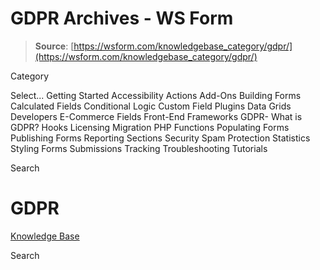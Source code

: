 # GDPR Archives - WS Form

> **Source**: [https://wsform.com/knowledgebase_category/gdpr/](https://wsform.com/knowledgebase_category/gdpr/)


Category

Select...
 Getting Started Accessibility Actions Add-Ons Building Forms Calculated Fields Conditional Logic Custom Field Plugins Data Grids Developers E-Commerce Fields Front-End Frameworks GDPR- What is GDPR? Hooks Licensing Migration PHP Functions Populating Forms Publishing Forms Reporting Sections Security Spam Protection Statistics Styling Forms Submissions Tracking Troubleshooting Tutorials

Search

# GDPR

 

[Knowledge Base](https://wsform.com/knowledgebase/)

Search

